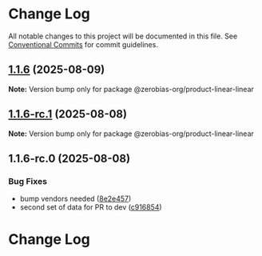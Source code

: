 # Change Log

All notable changes to this project will be documented in this file.
See [Conventional Commits](https://conventionalcommits.org) for commit guidelines.

## [1.1.6](https://github.com/zerobias-org/product/compare/@zerobias-org/product-linear-linear@1.1.6-rc.1...@zerobias-org/product-linear-linear@1.1.6) (2025-08-09)

**Note:** Version bump only for package @zerobias-org/product-linear-linear





## [1.1.6-rc.1](https://github.com/zerobias-org/product/compare/@zerobias-org/product-linear-linear@1.1.6-rc.0...@zerobias-org/product-linear-linear@1.1.6-rc.1) (2025-08-08)

**Note:** Version bump only for package @zerobias-org/product-linear-linear





## 1.1.6-rc.0 (2025-08-08)


### Bug Fixes

* bump vendors needed ([8e2e457](https://github.com/zerobias-org/product/commit/8e2e457e0b5d7141a05e8f2c178bc2854f2b7178))
* second set of data for PR to dev ([c916854](https://github.com/zerobias-org/product/commit/c916854bcf229b1c2042ffdea18472d66a061aaf))





# Change Log
